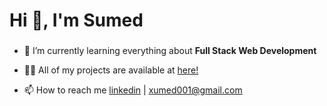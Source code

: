 <h1 align="left">Hi 👋, I'm Sumed</h1>
<h3 align="left"></h3>

-  🌱  I’m currently learning everything about **Full Stack Web Development**

-  👨‍💻  All of my projects are available at [here!](https://github.com/xumed001?tab=repositories)

-  📫  How to reach me [linkedin](https://www.linkedin.com/in/xumed001/) | xumed001@gmail.com


<!-- <h3 align="left">Languages and Tools:</h3> -->
  
<!-- [![Top Langs](https://github-readme-stats.vercel.app/api/top-langs/?username=xumed001)](https://github.com/xumed001/github-readme-stats) -->


